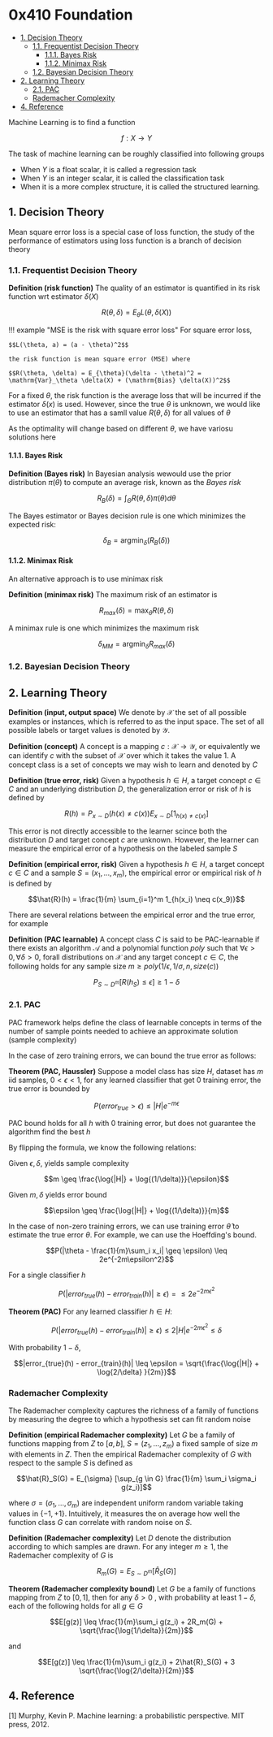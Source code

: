 # 0x410 Foundation

- [1. Decision Theory](#1-decision-theory)
    - [1.1. Frequentist Decision Theory](#11-frequentist-decision-theory)
        - [1.1.1. Bayes Risk](#111-bayes-risk)
        - [1.1.2. Minimax Risk](#112-minimax-risk)
    - [1.2. Bayesian Decision Theory](#12-bayesian-decision-theory)
- [2. Learning Theory](#2-learning-theory)
    - [2.1. PAC](#21-pac)
    - [Rademacher Complexity](#rademacher-complexity)
- [4. Reference](#4-reference)


Machine Learning is to find a function

$$f: X \to Y$$

The task of machine learning can be roughly classified into following groups
- When $Y$ is a float scalar, it is called a regression task
- When $Y$ is an integer scalar, it is called the classification task
- When it is a more complex structure, it is called the structured learning.

## 1. Decision Theory

Mean square error loss is a special case of loss function, the study of the performance of estimators using loss function is a branch of decision theory

### 1.1. Frequentist Decision Theory

**Definition (risk function)** The quality of an estimator is quantified in its risk function wrt estimator $\delta(X)$

$$R(\theta, \delta) = E_{\theta} L(\theta, \delta(X))$$

!!! example "MSE is the risk with square error loss"
    For square error loss, 

    $$L(\theta, a) = (a - \theta)^2$$
    
    the risk function is mean square error (MSE) where 

    $$R(\theta, \delta) = E_{\theta}(\delta - \theta)^2 = \mathrm{Var}_\theta \delta(X) + (\mathrm{Bias} \delta(X))^2$$

For a fixed $\theta$, the risk function is the average loss that will be incurred if the estimator $\delta(x)$ is used. However, since the true $\theta$ is unknown, we would like to use an estimator that has a samll value $R(\theta, \delta)$ for all values of $\theta$

As the optimality will change based on different $\theta$, we have variosu solutions here

#### 1.1.1. Bayes Risk
**Definition (Bayes risk)** In Bayesian analysis wewould use the prior distribution $\pi(\theta)$ to compute an average risk, known as the *Bayes risk*

$$R_{B} (\delta) = \int_{\Theta} R(\theta, \delta) \pi(\theta) d\theta$$

The Bayes estimator or Bayes decision rule is one which minimizes the expected risk:

$$\delta_{B} = \text{argmin}_{\delta} (R_B(\delta))$$

#### 1.1.2. Minimax Risk
An alternative approach is to use minimax risk

**Definition (minimax risk)** The maximum risk of an estimator is

$$R_{max}(\delta) = \max_{\theta} R(\theta, \delta)$$

A minimax rule is one which minimizes the maximum risk

$$\delta_{MM} = \text{argmin}_{\delta} R_{max}(\delta)$$

### 1.2. Bayesian Decision Theory


## 2. Learning Theory

**Definition (input, output space)** We denote by $\mathcal{X}$ the set of all possible examples or instances, which is referred to as the input space. The set of all possible labels or target values is denoted by $\mathcal{Y}$.

**Definition (concept)** A concept is a mapping $c: \mathcal{X} \to \mathcal{Y}$, or equivalently we can identify $c$ with the subset of $\mathcal{X}$ over which it takes the value 1. A concept class is a set of concepts we may wish to learn and denoted by $C$

**Definition (true error, risk)** Given a hypothesis $h \in H$, a target concept $c \in C$ and an underlying distribution $D$, the generalization error or risk of $h$ is defined by

$$R(h) = P_{x \sim D}(h(x) \neq c(x)) E_{x \sim D}[1_{h(x) \neq c(x)}]$$

This error is not directly accessible to the learner scince both the distribution $D$ and target concept $c$ are unknown. However, the learner can measure the empirical error of a hypothesis on the labeled sample $S$

**Definition (empirical error, risk)** Given a hypothesis $h \in H$, a target concept $c \in C$ and a sample $S=(x_1, ..., x_m)$, the empirical error or empirical risk of $h$ is defined by

$$\hat{R}(h) = \frac{1}{m} \sum_{i=1}^m 1_{h(x_i) \neq c(x_9)}$$

There are several relations between the empirical error and the true error, for example

**Definition (PAC learnable)** A concept class $C$ is said to be PAC-learnable if there exists an algorithm $\mathcal{A}$ and a polynomial function $poly$ such that $\forall{\epsilon > 0}, \forall{\delta > 0}$, forall distributions on $\mathcal{X}$ and any target concept $c \in C$, the following holds for any sample size $m \geq poly(1/\epsilon, 1/\sigma, n, size(c))$

$$P_{S \sim D^m}[R(h_S) \leq \epsilon] \geq 1 - \delta$$



### 2.1. PAC
PAC framework helps define the class of learnable concepts in terms of the number of sample points needed to achieve an approximate solution (sample complexity)

In the case of zero training errors, we can bound the true error as follows:

**Theorem (PAC, Haussler)** Suppose a model class has size $H$, dataset has $m$ iid samples, $0 < \epsilon < 1$, for any learned classifier that get 0 training error, the true error is bounded by

$$P(error_{true} > \epsilon) \leq |H| e^{-m\epsilon}$$

PAC bound holds for all $h$ with 0 training error, but does not guarantee the algorithm find the best $h$

By flipping the formula, we know the following relations:

Given $\epsilon, \delta$, yields sample complexity

$$m \geq \frac{\log{|H|} + \log{(1/\delta)}}{\epsilon}$$

Given $m, \delta$ yields error bound

$$\epsilon \geq \frac{\log{|H|} + \log{(1/\delta)}}{m}$$


In the case of non-zero training errors, we can use training error $\hat{\theta}$ to estimate the true error $\theta$. For example, we can use the Hoeffding's bound.

$$P(|\theta - \frac{1}{m}\sum_i x_i| \geq \epsilon) \leq 2e^{-2m\epsilon^2}$$

For a single classifier $h$

$$P(|error_{true}(h) - error_{train}(h)| \geq \epsilon) = \leq 2e^{-2m\epsilon^2}$$

**Theorem (PAC)** For any learned classifier $h \in H$:

$$P(|error_{true}(h) - error_{train}(h)| \geq \epsilon) \leq 2|H|e^{-2m\epsilon^2} \leq \delta$$

With probability $1-\delta$,

$$|error_{true}(h) - error_{train}(h)| \leq \epsilon = \sqrt{\frac{\log{|H|} + \log{2/\delta} }{2m}}$$

### Rademacher Complexity

The Rademacher complexity captures the richness of a family of functions by measuring the degree to which a hypothesis set can fit random noise

**Definition (empirical Rademacher complexity)** Let $G$ be a family of functions mapping from $Z$ to $[a,b]$, $S = (z_1, ..., z_m)$ a fixed sample of size $m$ with elements in $Z$. Then the empirical Rademacher complexity of $G$ with respect to the sample $S$ is defined as

$$\hat{R}_S(G) = E_{\sigma} [\sup_{g \in G} \frac{1}{m} \sum_i \sigma_i g(z_i)]$$

where $\sigma=(\sigma_1, ..., \sigma_m)$ are independent uniform random variable taking values in $\{ -1, +1 \}$. Intuitively, it measures the on average how well the function class $G$ can correlate with random noise on $S$.

**Definition (Rademacher complexity)** Let $D$ denote the distribution according to which samples are drawn. For any integer $m \geq 1$, the Rademacher complexity of $G$ is

$$R_m(G) = E_{S \sim D^m}[\hat{R}_{S}(G)]$$

**Theorem (Rademacher complexity bound)** Let $G$ be a family of functions mapping from $Z$ to $[0,1]$, then for any $\delta > 0$ , with probability at least $1 - \delta$, each of the following holds for all $g \in G$

$$E[g(z)] \leq \frac{1}{m}\sum_i g(z_i) + 2R_m(G) + \sqrt{\frac{\log{1/\delta}}{2m}}$$

and

$$E[g(z)] \leq \frac{1}{m}\sum_i g(z_i) + 2\hat{R}_S(G) + 3 \sqrt{\frac{\log{2/\delta}}{2m}}$$


## 4. Reference
[1] Murphy, Kevin P. Machine learning: a probabilistic perspective. MIT press, 2012.